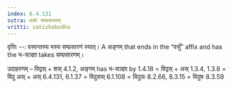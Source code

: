 ```yaml
---
index: 6.4.131
sutra: वसोः सम्प्रसारणम्
vritti: satishabodha
---
```



वृत्तिः --: वस्वन्तस्य भस्य सम्प्रसारणं स्यात्।  A अङ्गम् that ends in the “वसुँ” affix and has the भ-सञ्ज्ञा takes सम्प्रसारणम्। 


उदाहरणम् – विद्वस् + शस् 4.1.2, अङ्गम् has भ-सञ्ज्ञा by 1.4.18 = विद्वस् + अस् 1.3.4, 1.3.8 = विदु अस् + अस् 6.4.131, 6.1.37 = विदुसस् 6.1.108 = विदुसः 8.2.66, 8.3.15 = विदुषः 8.3.59

